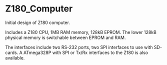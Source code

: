 # Z180_Computer
Initial design of Z180 computer.

Includes a Z180 CPU, 1MB RAM memory, 128kB EPROM. The lower 128kB physical memory
is switchable between EPROM and RAM.

The interfaces include two RS-232 ports, two SPI interfaces to use with SD-cards.
A ATmega328P with SPI or Tx/Rx interfaces to the Z180 is also available.
